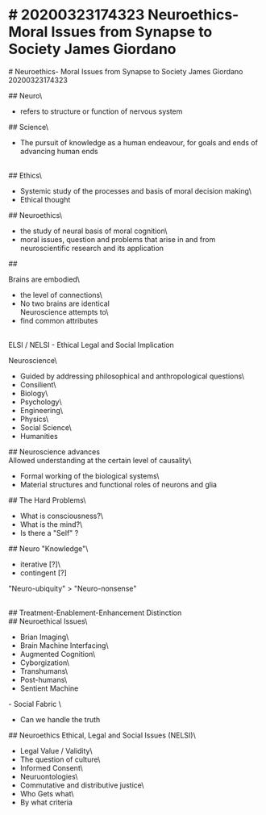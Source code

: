 # \# 20200323174323 Neuroethics- Moral Issues from Synapse to Society James Giordano

\# Neuroethics- Moral Issues from Synapse to Society James Giordano\
20200323174323

\#\# Neuro\
- refers to structure or function of nervous system

\#\# Science\
- The pursuit of knowledge as a human endeavour, for goals and ends of advancing human ends

\
\#\# Ethics\
- Systemic study of the processes and basis of moral decision making\
- Ethical thought

\#\# Neuroethics\
- the study of neural basis of moral cognition\
- moral issues, question and problems that arise in and from neuroscientific research and its application

\#\#

Brains are embodied\
- the level of connections\
- No two brains are identical\
Neuroscience attempts to\
- find common attributes

\
ELSI / NELSI - Ethical Legal and Social Implication

Neuroscience\
- Guided by addressing philosophical and anthropological questions\
- Consilient\
- Biology\
- Psychology\
- Engineering\
- Physics\
- Social Science\
- Humanities

\#\# Neuroscience advances\
Allowed understanding at the certain level of causality\
- Formal working of the biological systems\
- Material structures and functional roles of neurons and glia

\#\# The Hard Problems\
- What is consciousness?\
- What is the mind?\
- Is there a \"Self\" ?

\#\# Neuro \"Knowledge\"\
- iterative \[?\]\
- contingent \[?\]

\"Neuro-ubiquity\" \> \"Neuro-nonsense\"

\
\#\# Treatment-Enablement-Enhancement Distinction\
\#\# Neuroethical Issues\
- Brian Imaging\
- Brain Machine Interfacing\
- Augmented Cognition\
- Cyborgization\
- Transhumans\
- Post-humans\
- Sentient Machine

\- Social Fabric \
- Can we handle the truth

\#\# Neuroethics Ethical, Legal and Social Issues (NELSI)\
- Legal Value / Validity\
- The question of culture\
- Informed Consent\
- Neuruontologies\
- Commutative and distributive justice\
- Who Gets what\
- By what criteria\
 
